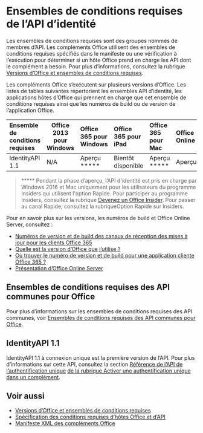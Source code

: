 # <a name="identity-api-requirement-sets"></a>Ensembles de conditions requises de l’API d’identité

Les ensembles de conditions requises sont des groupes nommés de membres d’API. Les compléments Office utilisent des ensembles de conditions requises spécifiés dans le manifeste ou une vérification à l’exécution pour déterminer si un hôte Office prend en charge les API dont le complément a besoin. Pour plus d’informations, consultez la rubrique [Versions d’Office et ensembles de conditions requises](https://docs.microsoft.com/office/dev/add-ins/develop/office-versions-and-requirement-sets).

Les compléments Office s’exécutent sur plusieurs versions d’Office. Les listes de tables suivantes répertorient les ensembles API d’identité, les applications hôtes d’Office qui prennent en charge que cet ensemble de conditions requises ainsi que les numéros de build ou de version de l’application Office.

|  Ensemble de conditions requises  | Office 2013 pour Windows | Office 365 pour Windows   |  Office 365 pour iPad  |  Office 365 pour Mac  | Office Online  | SharePoint Online | OneDrive.com |Outlook.com et Exchange Online|
|:-----|-----|:-----|:-----|:-----|:-----|:-----|:-----|:-----|
| IdentityAPI 1.1  | N/A | Aperçu ***** | Bientôt disponible | Aperçu *****| Aperçu | Aperçu| Bientôt disponible | Bientôt disponible |

> ***** Pendant la phase d’aperçu, l’API d'identité est pris en charge par Windows 2016 et Mac uniquement pour les utilisateurs du programme Insiders qui utilisent l'option Rapide. Pour participer au programme Insiders, consultez la rubrique [Devenez un Office Insider](https://products.office.com/office-insider?tab=tab-1). Pour passer au canal Rapide, consultez la rubrique[](https://answers.microsoft.com/en-us/msoffice/forum/msoffice_officeinsider-mso_win10-msoinsider_reg/its-here-office-insider-fast-for-office-2016-on/dbe8e7bb-9523-44a4-948b-9436fedfd961)Option Rapide sur Insiders.

Pour en savoir plus sur les versions, les numéros de build et Office Online Server, consultez :

- [Numéros de version et de build des canaux de réception des mises à jour pour les clients Office 365](https://support.office.com/article/version-and-build-numbers-of-update-channel-releases-ae942449-1fca-4484-898b-a933ea23def7)
- [Quelle est la version d’Office que j’utilise ?](https://support.office.com/article/What-version-of-Office-am-I-using-932788b8-a3ce-44bf-bb09-e334518b8b19)
- [Où trouver le numéro de version et de build pour une application cliente Office 365 ?](https://support.office.com/article/version-and-build-numbers-of-update-channel-releases-ae942449-1fca-4484-898b-a933ea23def7)
- [Présentation d’Office Online Server](https://docs.microsoft.com/officeonlineserver/office-online-server-overview)

## <a name="office-common-api-requirement-sets"></a>Ensembles de conditions requises des API communes pour Office

Pour plus d’informations sur les ensembles de conditions requises des API communes, voir [Ensembles de conditions requises des API communes pour Office](office-add-in-requirement-sets.md).

## <a name="identityapi-11"></a>IdentityAPI 1.1 

IdentityAPI 1.1 à connexion unique est la première version de l’API. Pour plus d’informations sur cette API, consultez la section [Référence de l’API de l’authentification unique](https://docs.microsoft.com/office/dev/add-ins/develop/sso-in-office-add-ins#sso-api-reference) [de la rubrique Activer une authentification unique dans un complément](https://docs.microsoft.com/office/dev/add-ins/develop/sso-in-office-add-ins).

## <a name="see-also"></a>Voir aussi

- [Versions d’Office et ensembles de conditions requises](https://docs.microsoft.com/office/dev/add-ins/develop/office-versions-and-requirement-sets)
- [Spécification des conditions requises d’hôtes Office et d’API](https://docs.microsoft.com/office/dev/add-ins/develop/specify-office-hosts-and-api-requirements)
- [Manifeste XML des compléments Office](https://docs.microsoft.com/office/dev/add-ins/develop/add-in-manifests)
